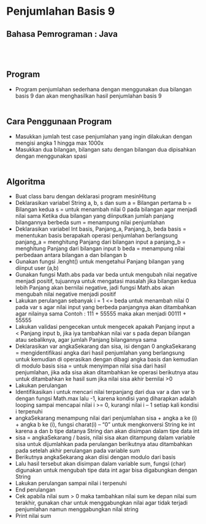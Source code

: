 # Penjumlahan Basis 9
## Bahasa Pemrograman : Java
<br/><br/>
## Program
- Program penjumlahan sederhana dengan menggunakan dua bilangan basis 9 dan akan menghasilkan hasil penjumlahan basis 9
<br/><br/>
## Cara Penggunaan Program
-	Masukkan jumlah test case penjumlahan yang ingin dilakukan dengan mengisi angka 1 hingga max 1000x
-	Masukkan dua bilangan, bilangan satu dengan bilangan dua dipisahkan dengan menggunakan spasi
<br/><br/>
## Algoritma
-	Buat class baru dengan deklarasi program mesinHitung
-	Deklarasikan variabel String a, b, s dan sum
a = Bilangan pertama
b = Bilangan kedua
s = untuk menambah nilai 0 pada bilangan agar menjadi nilai sama Ketika dua bilangan yang diinputkan jumlah panjang bilangannya berbeda
sum = menampung nilai penjumlahan
-	Deklarasikan variabel Int basis, Panjang_a, Panjang_b, beda
basis = menentukan basis berapakah operasi penjumlahan berlangsung
panjang_a = menghitung Panjang dari bilangan input a
panjang_b = menghitung Panjang dari bilangan input b
beda = menampung nilai perbedaan antara bilangan a dan bilangan b
-	Gunakan fungsi .lenght() untuk mengetahui Panjang bilangan yang diinput user (a,b)
-	Gunakan fungsi Math.abs pada var beda untuk mengubah nilai negative menjadi positif, tujuannya untuk mengatasi masalah jika bilangan kedua lebih Panjang akan bernilai negative, jadi fungsi Math.abs akan mengubah nilai negative menjadi positif
-	Lakukan perulangan sebanyak i = 1 <= beda untuk menambah nilai 0 pada var s agar nilai input yang berbeda panjangnya akan ditambahkan agar nilainya sama
Contoh :
111 + 55555 maka akan menjadi 00111 + 55555
-	Lakukan validasi pengecekan untuk mengecek apakah Panjang input a < Panjang input b, jika iya tambahkan nilai var s pada depan bilangan atau sebaliknya, agar jumlah Panjang bilangannya sama
-	Deklarasikan var angkaSekarang dan sisa, isi dengan 0
angkaSekarang = mengidentifikasi angka dari hasil penjumlahan yang berlangsung untuk kemudian di operasikan dengan dibagi angka basis dan kemudian di modulo basis
sisa = untuk menyimpan nilai sisa dari hasil penjumlahan, jika ada sisa akan ditambahkan ke operasi berikutnya atau untuk ditambahkan ke hasil sum jika nilai sisa akhir bernilai >0
-	Lakukan perulangan
-	Identifikasikan i untuk mencari nilai terpanjang dari dua var a dan var b dengan fungsi Math.max lalu -1, karena kondisi yang diharapkan adalah looping sampai mencapai nilai i >= 0, kurangi nilai i – 1 setiap kali kondisi i terpenuhi
-	angkaSekarang menampung nilai dari penjumlahan sisa + angka a ke (i) + angka b ke (i), fungsi charat(i) – “0” untuk mengkonversi String ke int karena a dan b tipe datanya String dan akan disimpan dalam tipe data int
-	sisa = angkaSekarang / basis, nilai sisa akan ditampung dalam variable sisa untuk dijumlahkan pada perulangan berikutnya atau ditambahkan pada setelah akhir perulangan pada variable sum
-	Berikutnya angkaSekarang akan diisi dengan modulo dari basis
-	Lalu hasil tersebut akan disimpan dalam variable sum, fungsi (char) digunakan untuk mengubah tipe data int agar bisa digabungkan dengan String
-	Lakukan perulangan sampai nilai i terpenuhi
-	End perulangan
-	Cek apabila nilai sum > 0 maka tambahkan nilai sum ke depan nilai sum terakhir, gunakan char untuk menggabungkan nilai agar tidak terjadi penjumlahan namun menggabungkan nilai string 
-	Print nilai sum
